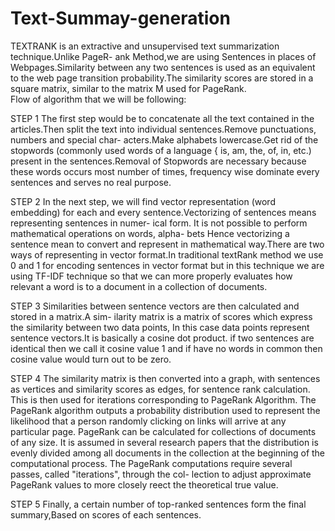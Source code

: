 # Text-Summay-generation

TEXTRANK is an extractive and unsupervised text summarization technique.Unlike PageR-
ank Method,we are using Sentences in places of Webpages.Similarity between any
two sentences is used as an equivalent to the web page transition probability.The
similarity scores are stored in a square matrix, similar to the matrix M used for
PageRank.  
Flow of algorithm that we will be following:

STEP 1
The first step would be to concatenate all the text contained in the articles.Then split
the text into individual sentences.Remove punctuations, numbers and special char-
acters.Make alphabets lowercase.Get rid of the stopwords (commonly used words of
a language { is, am, the, of, in, etc.) present in the sentences.Removal of Stopwords
are necessary because these words occurs most number of times, frequency wise
dominate every sentences and serves no real purpose.

STEP 2
In the next step, we will find vector representation (word embedding) for each
and every sentence.Vectorizing of sentences means representing sentences in numer-
ical form. It is not possible to perform mathematical operations on words, alpha-
bets Hence vectorizing a sentence mean to convert and represent in mathematical
way.There are two ways of representing in vector format.In traditional textRank
method we use 0 and 1 for encoding sentences in vector format but in this technique
we are using TF-IDF technique so that we can more properly evaluates how relevant
a word is to a document in a collection of documents.

STEP 3
Similarities between sentence vectors are then calculated and stored in a matrix.A sim-
ilarity matrix is a matrix of scores which express the similarity between two data
points, In this case data points represent sentence vectors.It is basically a cosine dot
product. if two sentences are identical then we call it cosine value 1 and if have no
words in common then cosine value would turn out to be zero.

STEP 4
The similarity matrix is then converted into a graph, with sentences as vertices
and similarity scores as edges, for sentence rank calculation. This is then used for
iterations corresponding to PageRank Algorithm.
The PageRank algorithm outputs a probability distribution used to represent
the likelihood that a person randomly clicking on links will arrive at any particular
page. PageRank can be calculated for collections of documents of any size. It is
assumed in several research papers that the distribution is evenly divided among
all documents in the collection at the beginning of the computational process. The
PageRank computations require several passes, called "iterations", through the col-
lection to adjust approximate PageRank values to more closely reect the theoretical
true value.

STEP 5
Finally, a certain number of top-ranked sentences form the final summary,Based on
scores of each sentences.
